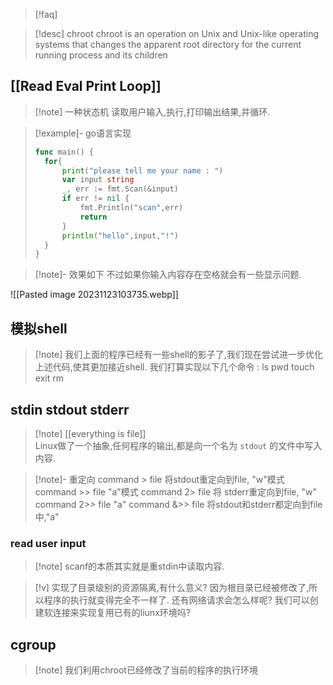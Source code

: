 
>[!faq] 



>[!desc] chroot
>chroot is an operation on Unix and Unix-like operating systems that changes the apparent root directory for the current running process and its children

## [[Read Eval Print Loop]]

>[!note] 一种状态机 
>读取用户输入,执行,打印输出结果,并循环. 

>[!example]- go语言实现
> ```go
> func main() {
> 	for{
> 		print("please tell me your name : ")
> 		var input string
> 		_, err := fmt.Scan(&input)
> 		if err != nil {
> 			fmt.Println("scan",err)
> 			return
> 		}
> 		println("hello",input,"!")
> 	}
> }
> ```

>[!note]- 效果如下
>不过如果你输入内容存在空格就会有一些显示问题. 


![[Pasted image 20231123103735.webp]]

## 模拟shell

>[!note] 我们上面的程序已经有一些shell的影子了,我们现在尝试进一步优化上述代码,使其更加接近shell. 
>我们打算实现以下几个命令 : ls pwd touch exit rm




## stdin stdout stderr

> [!note] [[everything is file]]  
> Linux做了一个抽象,任何程序的输出,都是向一个名为 `stdout` 的文件中写入内容. 

> [!note]- 重定向
> command > file 将stdout重定向到file, "w"模式
> command >> file "a"模式 
> command 2> file 将 stderr重定向到file, "w"
> command 2>> file "a"
> command &>> file 将stdout和stderr都定向到file中,"a"


### read user input

>[!note] scanf的本质其实就是重stdin中读取内容. 

> [!v] 实现了目录级别的资源隔离,有什么意义?
> 因为根目录已经被修改了,所以程序的执行就变得完全不一样了. 
> 还有网络请求会怎么样呢? 
> 我们可以创建软连接来实现复用已有的liunx环境吗?
## cgroup

>[!note] 我们利用chroot已经修改了当前的程序的执行环境



